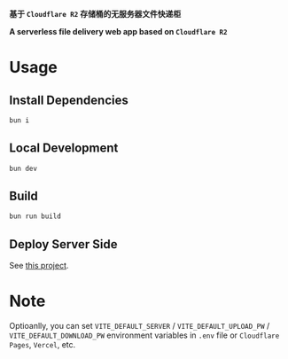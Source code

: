 **基于 `Cloudflare R2` 存储桶的无服务器文件快递柜**

**A serverless file delivery web app based on `Cloudflare R2`**

# Usage

## Install Dependencies

```bash
bun i
```

## Local Development

```bash
bun dev
```

## Build

```bash
bun run build
```

## Deploy Server Side

See [this project](https://github.com/LeafYeeXYZ/MyAPIs).

# Note

Optioanlly, you can set `VITE_DEFAULT_SERVER` / `VITE_DEFAULT_UPLOAD_PW` / `VITE_DEFAULT_DOWNLOAD_PW` environment variables in `.env` file or `Cloudflare Pages`, `Vercel`, etc.